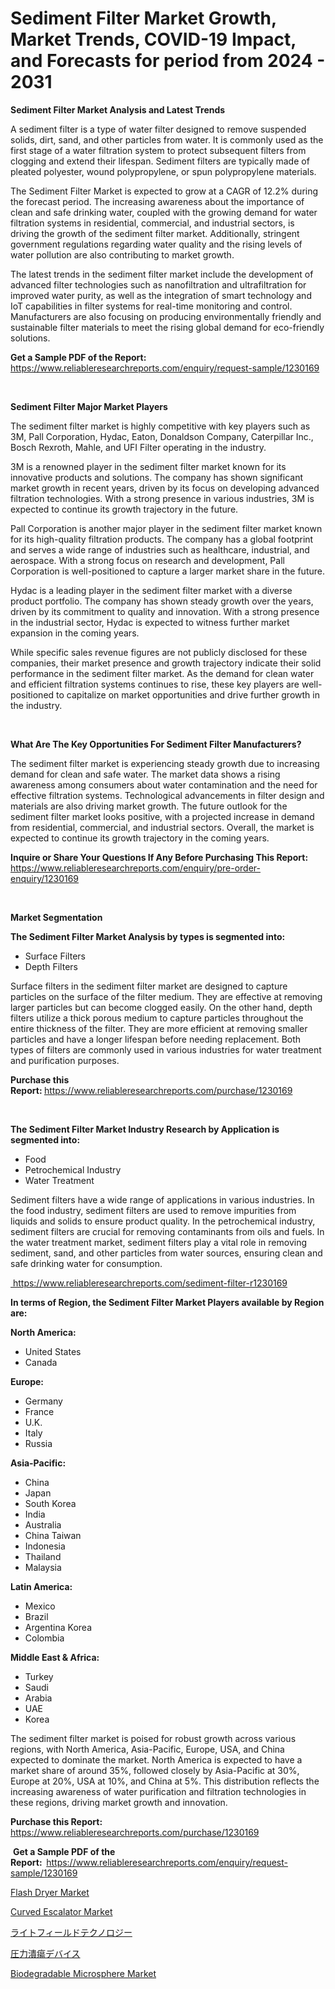 <p><h1>Sediment Filter Market Growth, Market Trends, COVID-19 Impact, and Forecasts for period from 2024 - 2031</h1></p><p><strong>Sediment Filter Market Analysis and Latest Trends</strong></p>
<p><p>A sediment filter is a type of water filter designed to remove suspended solids, dirt, sand, and other particles from water. It is commonly used as the first stage of a water filtration system to protect subsequent filters from clogging and extend their lifespan. Sediment filters are typically made of pleated polyester, wound polypropylene, or spun polypropylene materials.</p><p>The Sediment Filter Market is expected to grow at a CAGR of 12.2% during the forecast period. The increasing awareness about the importance of clean and safe drinking water, coupled with the growing demand for water filtration systems in residential, commercial, and industrial sectors, is driving the growth of the sediment filter market. Additionally, stringent government regulations regarding water quality and the rising levels of water pollution are also contributing to market growth.</p><p>The latest trends in the sediment filter market include the development of advanced filter technologies such as nanofiltration and ultrafiltration for improved water purity, as well as the integration of smart technology and IoT capabilities in filter systems for real-time monitoring and control. Manufacturers are also focusing on producing environmentally friendly and sustainable filter materials to meet the rising global demand for eco-friendly solutions.</p></p>
<p><strong>Get a Sample PDF of the Report:&nbsp;</strong> <a href="https://www.reliableresearchreports.com/enquiry/request-sample/1230169">https://www.reliableresearchreports.com/enquiry/request-sample/1230169</a></p>
<p>&nbsp;</p>
<p><strong>Sediment Filter Major Market Players</strong></p>
<p><p>The sediment filter market is highly competitive with key players such as 3M, Pall Corporation, Hydac, Eaton, Donaldson Company, Caterpillar Inc., Bosch Rexroth, Mahle, and UFI Filter operating in the industry. </p><p>3M is a renowned player in the sediment filter market known for its innovative products and solutions. The company has shown significant market growth in recent years, driven by its focus on developing advanced filtration technologies. With a strong presence in various industries, 3M is expected to continue its growth trajectory in the future.</p><p>Pall Corporation is another major player in the sediment filter market known for its high-quality filtration products. The company has a global footprint and serves a wide range of industries such as healthcare, industrial, and aerospace. With a strong focus on research and development, Pall Corporation is well-positioned to capture a larger market share in the future.</p><p>Hydac is a leading player in the sediment filter market with a diverse product portfolio. The company has shown steady growth over the years, driven by its commitment to quality and innovation. With a strong presence in the industrial sector, Hydac is expected to witness further market expansion in the coming years.</p><p>While specific sales revenue figures are not publicly disclosed for these companies, their market presence and growth trajectory indicate their solid performance in the sediment filter market. As the demand for clean water and efficient filtration systems continues to rise, these key players are well-positioned to capitalize on market opportunities and drive further growth in the industry.</p></p>
<p>&nbsp;</p>
<p><strong>What Are The Key Opportunities For Sediment Filter Manufacturers?</strong></p>
<p><p>The sediment filter market is experiencing steady growth due to increasing demand for clean and safe water. The market data shows a rising awareness among consumers about water contamination and the need for effective filtration systems. Technological advancements in filter design and materials are also driving market growth. The future outlook for the sediment filter market looks positive, with a projected increase in demand from residential, commercial, and industrial sectors. Overall, the market is expected to continue its growth trajectory in the coming years.</p></p>
<p><strong>Inquire or Share Your Questions If Any Before Purchasing This Report:</strong> <a href="https://www.reliableresearchreports.com/enquiry/pre-order-enquiry/1230169">https://www.reliableresearchreports.com/enquiry/pre-order-enquiry/1230169</a></p>
<p>&nbsp;</p>
<p><strong>Market Segmentation</strong></p>
<p><strong>The Sediment Filter Market Analysis by types is segmented into:</strong></p>
<p><ul><li>Surface Filters</li><li>Depth Filters</li></ul></p>
<p><p>Surface filters in the sediment filter market are designed to capture particles on the surface of the filter medium. They are effective at removing larger particles but can become clogged easily. On the other hand, depth filters utilize a thick porous medium to capture particles throughout the entire thickness of the filter. They are more efficient at removing smaller particles and have a longer lifespan before needing replacement. Both types of filters are commonly used in various industries for water treatment and purification purposes.</p></p>
<p><strong>Purchase this Report:&nbsp;</strong><a href="https://www.reliableresearchreports.com/purchase/1230169">https://www.reliableresearchreports.com/purchase/1230169</a></p>
<p>&nbsp;</p>
<p><strong>The Sediment Filter Market Industry Research by Application is segmented into:</strong></p>
<p><ul><li>Food</li><li>Petrochemical Industry</li><li>Water Treatment</li></ul></p>
<p><p>Sediment filters have a wide range of applications in various industries. In the food industry, sediment filters are used to remove impurities from liquids and solids to ensure product quality. In the petrochemical industry, sediment filters are crucial for removing contaminants from oils and fuels. In the water treatment market, sediment filters play a vital role in removing sediment, sand, and other particles from water sources, ensuring clean and safe drinking water for consumption.</p></p>
<p><a href="https://www.reliableresearchreports.com/sediment-filter-r1230169">&nbsp;https://www.reliableresearchreports.com/sediment-filter-r1230169</a></p>
<p><strong>In terms of Region, the Sediment Filter Market Players available by Region are:</strong></p>
<p>
    <p> <strong> North America: </strong>
        <ul>
            <li>United States</li>
            <li>Canada</li>
        </ul>
        </p> 
    <p> <strong> Europe: </strong>
        <ul>
            <li>Germany</li>
            <li>France</li>
            <li>U.K.</li>
            <li>Italy</li>
            <li>Russia</li>
        </ul>
        </p> 
    <p> <strong> Asia-Pacific: </strong>
        <ul>
            <li>China</li>
            <li>Japan</li>
            <li>South Korea</li>
            <li>India</li>
            <li>Australia</li>
            <li>China Taiwan</li>
            <li>Indonesia</li>
            <li>Thailand</li>
            <li>Malaysia</li>
        </ul>
        </p> 
    <p> <strong> Latin America: </strong>
        <ul>
            <li>Mexico</li>
            <li>Brazil</li>
            <li>Argentina Korea</li>
            <li>Colombia</li>
        </ul>
        </p> 
    <p> <strong> Middle East & Africa: </strong>
        <ul>
            <li>Turkey</li>
            <li>Saudi</li>
            <li>Arabia</li>
            <li>UAE</li>
            <li>Korea</li>
        </ul>
    </p>
    </p>
<p><p>The sediment filter market is poised for robust growth across various regions, with North America, Asia-Pacific, Europe, USA, and China expected to dominate the market. North America is expected to have a market share of around 35%, followed closely by Asia-Pacific at 30%, Europe at 20%, USA at 10%, and China at 5%. This distribution reflects the increasing awareness of water purification and filtration technologies in these regions, driving market growth and innovation.</p></p>
<p><strong>Purchase this Report: </strong><a href="https://www.reliableresearchreports.com/purchase/1230169">https://www.reliableresearchreports.com/purchase/1230169</a></p>
<p>&nbsp;<strong>Get a Sample PDF of the Report:&nbsp;&nbsp;</strong><a href="https://www.reliableresearchreports.com/enquiry/request-sample/1230169">https://www.reliableresearchreports.com/enquiry/request-sample/1230169</a></p>
<p><strong></strong></p>
<p><p><a href="https://github.com/yemakinde/Market-Research-Report-List-2/blob/main/flash-dryer-market.md">Flash Dryer Market</a></p><p><a href="https://github.com/jsmusil/Market-Research-Report-List-2/blob/main/curved-escalator-market.md">Curved Escalator Market</a></p><p><a href="https://github.com/LeanneBruen2023/Market-Research-Report-List-1/blob/main/713656330840.md">ライトフィールドテクノロジー</a></p><p><a href="https://github.com/zekaoe592392/Market-Research-Report-List-1/blob/main/967541130841.md">圧力潰瘍デバイス</a></p><p><a href="https://issuu.com/reportprime-2/docs/biodegradable-microsphere-market-size-2030.pptx">Biodegradable Microsphere Market</a></p></p>
